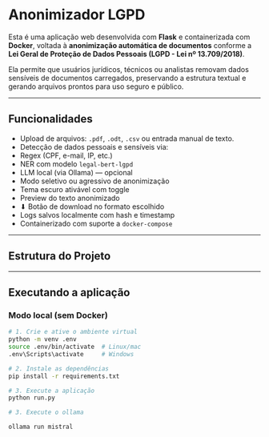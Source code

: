 # Anonimizador LGPD 

Esta é uma aplicação web desenvolvida com **Flask** e containerizada com **Docker**, voltada à **anonimização automática de documentos** conforme a **Lei Geral de Proteção de Dados Pessoais (LGPD - Lei nº 13.709/2018)**.

Ela permite que usuários jurídicos, técnicos ou analistas removam dados sensíveis de documentos carregados, preservando a estrutura textual e gerando arquivos prontos para uso seguro e público.

---

## Funcionalidades

-  Upload de arquivos: `.pdf`, `.odt`, `.csv` ou entrada manual de texto.
-  Detecção de dados pessoais e sensíveis via:
  - Regex (CPF, e-mail, IP, etc.)
  - NER com modelo `legal-bert-lgpd`
  - LLM local (via Ollama) — opcional
-  Modo seletivo ou agressivo de anonimização
-  Tema escuro ativável com toggle
-  Preview do texto anonimizado
- ⬇ Botão de download no formato escolhido
-  Logs salvos localmente com hash e timestamp
-  Containerizado com suporte a `docker-compose`

---

## Estrutura do Projeto


---

##  Executando a aplicação

### Modo local (sem Docker)

```bash
# 1. Crie e ative o ambiente virtual
python -m venv .env
source .env/bin/activate  # Linux/mac
.env\Scripts\activate     # Windows

# 2. Instale as dependências
pip install -r requirements.txt

# 3. Execute a aplicação
python run.py

# 3. Execute o ollama

ollama run mistral
